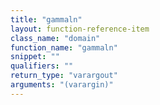 ```yaml
---
title: "gammaln"
layout: function-reference-item
class_name: "domain"
function_name: "gammaln"
snippet: ""
qualifiers: ""
return_type: "varargout"
arguments: "(varargin)"
---
```


<pre class="help-text"></pre>